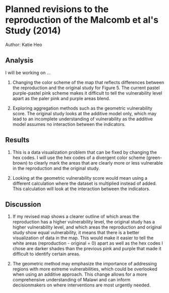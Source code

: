# Planned revisions to the reproduction of the Malcomb et al's Study (2014)

Author: Katie Heo

## Analysis

I will be working on ... 

1. Changing the color scheme of the map that reflects differences between the reproduction and the original study for Figure 5. The current pastel purple-pastel pink scheme makes it difficult to tell the vulnerability level apart as the paler pink and purple areas blend. 

2. Exploring aggregation methods such as the geometric vulnerability score. The original study looks at the additive model only, which may lead to an incomplete understanding of vulnerability as the additive model assumes no interaction between the indicators.


## Results

1. This is a data visualization problem that can be fixed by changing the hex codes. I will use the hex codes of a divergent color scheme (green-brown) to clearly mark the areas that are clearly more or less vulnerable in the reproduction and the original study. 

2. Looking at the geometric vulnerability score would mean using a different calculation where the dataset is multiplied instead of added. This calculation will look at the interaction between the indicators.

## Discussion

1. If my revised map shows a clearer outline of which areas the reproduction has a higher vulnerability level, the original study has a higher vulnerability level, and which areas the reproduction and original study show equal vulnerability, it means that there is a better visualization of data in the map. This would make it easier to tell the white areas (reproduction - original = 0) apart as well as the hex codes I chose are darker shades than the previous pink and purple that made it difficult to identify certain areas.

2. The geometric method may emphasize the importance of addressing regions with more extreme vulnerabilities, which could be overlooked when using an additive approach. This change allows for a more comprehensive understanding of Malawi and can inform decisionmakers on where interventions are most urgently needed.
